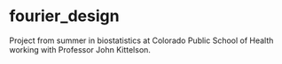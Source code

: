# fourier_design
Project from summer in biostatistics at Colorado Public School of Health working with Professor John Kittelson.
